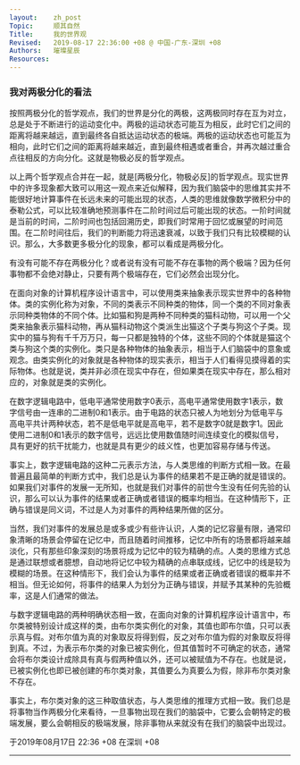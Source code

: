 ```yaml
---
layout:    zh_post
Topic:     顺其自然
Title:     我的世界观
Revised:   2019-08-17 22:36:00 +08 @ 中国-广东-深圳 +08
Authors:   璀璨星辰
Resources:
---
```


### 我对两极分化的看法

按照两极分化的哲学观点，我们的世界是分化的两极，这两极同时存在互为对立，总是处于不断进行的运动变化中。两极的运动状态可能互为相反，此时它们之间的距离将越来越远，直到最终各自抵达运动状态的极端。两极的运动状态也可能互为相向，此时它们之间的距离将越来越近，直到最终相遇或者重合，并再次越过重合点往相反的方向分化。这就是物极必反的哲学观点。

以上两个哲学观点合并在一起，就是[两极分化，物极必反]的哲学观点。现实世界中的许多现象都大致可以用这一观点来近似解释，因为我们脑袋中的思维其实并不能很好地计算事件在长远未来的可能出现的状态，人类的思维就像数学微积分中的泰勒公式，可以比较准确地预测事件在二阶时间过后可能出现的状态。一阶时间就是当前的时间，二阶时间也包括回溯历史，即我们时常用于回忆或展望的时间范围。在二阶时间往后，我们的判断能力将迅速衰减，以致于我们只有比较模糊的认识。那么，大多数更多极分化的现象，都可以看成是两极分化。

有没有可能不存在两极分化？或者说有没有可能不存在事物的两个极端？因为任何事物都不会绝对静止，只要有两个极端存在，它们必然会出现分化。

在面向对象的计算机程序设计语言中，可以使用类来抽象表示现实世界中的各种物体。类的实例化称为对象，不同的类表示不同种类的物体，同一个类的不同对象表示同种类物体的不同个体。比如猫和狗是两种不同种类的猫科动物，可以用一个父类来抽象表示猫科动物，再从猫科动物这个类派生出猫这个子类与狗这个子类。现实中的猫与狗有千千万万只，每一只都是独特的个体，这些不同的个体就是猫这个类与狗这个类的实例化。类只是各种物体的抽象表示，相当于人们脑袋中的意象或观念。由类实例化的对象就是各种物体的现实表示，相当于人们看得见摸得着的实际物体。也就是说，类并非必须在现实中存在，但如果类在现实中存在，那么相对应的，对象就是类的实例化。

在数字逻辑电路中，低电平通常使用数字0表示，高电平通常使用数字1表示，数字信号由一连串的二进制0和1表示。由于电路的状态只被人为地划分为低电平与高电平共计两种状态，若不是低电平就是高电平，若不是数字0就是数字1。因此使用二进制0和1表示的数字信号，远远比使用数值随时间连续变化的模拟信号，具有更好的抗干扰能力，也就是具有更少的歧义性，也更加容易存储与传送。

事实上，数字逻辑电路的这种二元表示方法，与人类思维的判断方式相一致。在最普遍且最简单的判断方式中，我们总是认为事件的结果若不是正确的就是错误的。如果我们对事件的发展一无所知，也就是我们对事件的前世今生没有任何先验的认识，那么可以认为事件的结果或者正确或者错误的概率均相当。在这种情形下，正确与错误是同义词，不过是人为对事件的两种结果所做的区分。

当然，我们对事件的发展总是或多或少有些许认识，人类的记忆容量有限，通常印象清晰的场景会停留在记忆中，而且随着时间推移，记忆中所有的场景都将越来越淡化，只有那些印象深刻的场景将成为记忆中的较为精确的点。人类的思维方式总是通过联想或者臆想，自动地将记忆中较为精确的点串联成线，记忆中的线是较为模糊的场景。在这种情形下，我们会认为事件的结果或者正确或者错误的概率并不相当。但无论如何，将事件的结果人为划分为正确与错误，并赋予其某种的先验概率，这是人们通常的做法。

与数字逻辑电路的两种明确状态相一致，在面向对象的计算机程序设计语言中，布尔类被特别设计成这样的类，由布尔类实例化的对象，其值也即布尔值，只可以表示真与假。对布尔值为真的对象取反将得到假，反之对布尔值为假的对象取反将得到真。不过，为表示布尔类的对象已被实例化，但其值暂时不可确定的状态，通常会将布尔类设计成除具有真与假两种值以外，还可以被赋值为不存在。也就是说，已被实例化也即已被创建的布尔类对象，其值要么为真要么为假，除非布尔类对象不存在。

事实上，布尔类对象的这三种取值状态，与人类思维的推理方式相一致。我们总是将事物当作两极分化来看待，一旦事物出现在我们的脑袋中，它要么会朝特定的极端发展，要么会朝相反的极端发展，除非事物从来就没有在我们的脑袋中出现过。

于2019年08月17日 22:36 +08 在深圳 +08

--------------------------------------------------------------------------------

